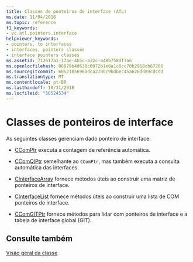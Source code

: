 ```yaml
---
title: Classes de ponteiros de interface (ATL)
ms.date: 11/04/2016
ms.topic: reference
f1_keywords:
- vc.atl.pointers.interface
helpviewer_keywords:
- pointers, to interfaces
- interfaces, pointers classes
- interface pointers classes
ms.assetid: 712617a1-17ae-4b5c-a32c-a48b758df7a6
ms.openlocfilehash: 06879b4d638c0072b1e0a1c8cc70b2918cb67266
ms.sourcegitcommit: 6052185696adca270bc9bdbec45a626dd89cdcdd
ms.translationtype: MT
ms.contentlocale: pt-BR
ms.lasthandoff: 10/31/2018
ms.locfileid: "50524534"
---
```

# <a name="interface-pointers-classes"></a>Classes de ponteiros de interface

As seguintes classes gerenciam dado ponteiro de interface:

- [CComPtr](../atl/reference/ccomptr-class.md) executa a contagem de referência automática.

- [CComQIPtr](../atl/reference/ccomqiptr-class.md) semelhante ao `CComPtr`, mas também executa a consulta automática das interfaces.

- [CInterfaceArray](../atl/reference/cinterfacearray-class.md) fornece métodos úteis ao construir uma matriz de ponteiros de interface.

- [CInterfaceList](../atl/reference/cinterfacelist-class.md) fornece métodos úteis ao construir uma lista de COM ponteiros de interface.

- [CComGITPtr](../atl/reference/ccomgitptr-class.md) fornece métodos para lidar com ponteiros de interface e a tabela de interface global (GIT).

## <a name="see-also"></a>Consulte também

[Visão geral da classe](../atl/atl-class-overview.md)

